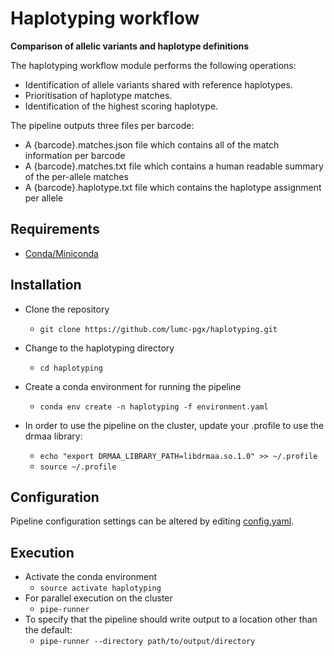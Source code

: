 # Haplotyping workflow

**Comparison of allelic variants and haplotype definitions**

The haplotyping workflow module performs the following operations:  
- Identification of allele variants shared with reference haplotypes.
- Prioritisation of haplotype matches.
- Identification of the highest scoring haplotype.

The pipeline outputs three files per barcode:
- A {barcode}.matches.json file which contains all of the match information per barcode
- A {barcode}.matches.txt file which contains a human readable summary of the per-allele matches
- A {barcode}.haplotype.txt file which contains the haplotype assignment per allele


## Requirements
- [Conda/Miniconda](https://conda.io/miniconda.html)  

## Installation
- Clone the repository
  - `git clone https://github.com/lumc-pgx/haplotyping.git`

- Change to the haplotyping directory
  - `cd haplotyping`

- Create a conda environment for running the pipeline
  - `conda env create -n haplotyping -f environment.yaml`

- In order to use the pipeline on the cluster, update your .profile to use the drmaa library:
  - `echo "export DRMAA_LIBRARY_PATH=libdrmaa.so.1.0" >> ~/.profile`
  - `source ~/.profile`

## Configuration
Pipeline configuration settings can be altered by editing [config.yaml](config.yaml).  

## Execution
- Activate the conda environment
  - `source activate haplotyping`
- For parallel execution on the cluster
  - `pipe-runner`
- To specify that the pipeline should write output to a location other than the default:
  - `pipe-runner --directory path/to/output/directory`
        
